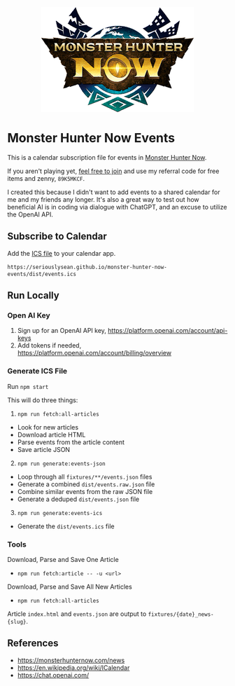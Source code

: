 <p align="center">
  <img
    src="./assets/monster-hunter-now-logo.png"
    alt="Monster Hunter Now Logo" />
</p>

# Monster Hunter Now Events

This is a calendar subscription file for events in [Monster Hunter Now](https://monsterhunternow.com/).

If you aren't playing yet, [feel free to join](https://apps.apple.com/us/app/monster-hunter-now/id6445906110) and use my referral code for free items and zenny, `89K5MKCF`.

I created this because I didn't want to add events to a shared calendar for me and my friends any longer. It's also a great way to test out how beneficial AI is in coding via dialogue with ChatGPT, and an excuse to utilize the OpenAI API.

## Subscribe to Calendar

Add the [ICS file](https://seriouslysean.github.io/monster-hunter-now-events/dist/events.ics) to your calendar app.

```
https://seriouslysean.github.io/monster-hunter-now-events/dist/events.ics
```

## Run Locally

### Open AI Key

1. Sign up for an OpenAI API key, https://platform.openai.com/account/api-keys
2. Add tokens if needed, https://platform.openai.com/account/billing/overview

### Generate ICS File

Run `npm start`

This will do three things:
1. `npm run fetch:all-articles`
  - Look for new articles
  - Download article HTML
  - Parse events from the article content
  - Save article JSON
2. `npm run generate:events-json`
  - Loop through all `fixtures/**/events.json` files
  - Generate a combined `dist/events.raw.json` file
  - Combine similar events from the raw JSON file
  - Generate a deduped `dist/events.json` file
3. `npm run generate:events-ics`
  - Generate the `dist/events.ics` file

### Tools

Download, Parse and Save One Article
- `npm run fetch:article -- -u <url>`

Download, Parse and Save All New Articles
- `npm run fetch:all-articles`

Article `index.html` and `events.json` are output to `fixtures/{date}_news-{slug}`.

## References

- https://monsterhunternow.com/news
- https://en.wikipedia.org/wiki/ICalendar
- https://chat.openai.com/
